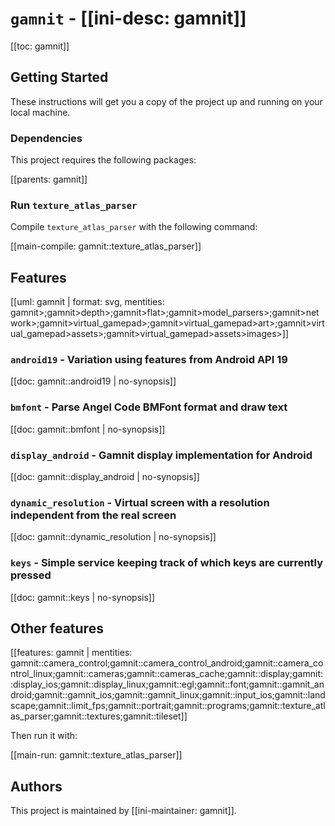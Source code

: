 # `gamnit` - [[ini-desc: gamnit]]

[[toc: gamnit]]

## Getting Started

These instructions will get you a copy of the project up and running on your local machine.

### Dependencies

This project requires the following packages:

[[parents: gamnit]]

### Run `texture_atlas_parser`

Compile `texture_atlas_parser` with the following command:

[[main-compile: gamnit::texture_atlas_parser]]

## Features

[[uml: gamnit | format: svg, mentities: gamnit>;gamnit>depth>;gamnit>flat>;gamnit>model_parsers>;gamnit>network>;gamnit>virtual_gamepad>;gamnit>virtual_gamepad>art>;gamnit>virtual_gamepad>assets>;gamnit>virtual_gamepad>assets>images>]]

### `android19` - Variation using features from Android API 19

[[doc: gamnit::android19 | no-synopsis]]

### `bmfont` - Parse Angel Code BMFont format and draw text

[[doc: gamnit::bmfont | no-synopsis]]

### `display_android` - Gamnit display implementation for Android

[[doc: gamnit::display_android | no-synopsis]]

### `dynamic_resolution` - Virtual screen with a resolution independent from the real screen

[[doc: gamnit::dynamic_resolution | no-synopsis]]

### `keys` - Simple service keeping track of which keys are currently pressed

[[doc: gamnit::keys | no-synopsis]]

## Other features

[[features: gamnit | mentities: gamnit::camera_control;gamnit::camera_control_android;gamnit::camera_control_linux;gamnit::cameras;gamnit::cameras_cache;gamnit::display;gamnit::display_ios;gamnit::display_linux;gamnit::egl;gamnit::font;gamnit::gamnit_android;gamnit::gamnit_ios;gamnit::gamnit_linux;gamnit::input_ios;gamnit::landscape;gamnit::limit_fps;gamnit::portrait;gamnit::programs;gamnit::texture_atlas_parser;gamnit::textures;gamnit::tileset]]

Then run it with:

[[main-run: gamnit::texture_atlas_parser]]

## Authors

This project is maintained by [[ini-maintainer: gamnit]].
